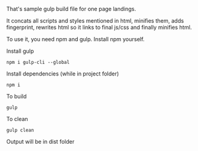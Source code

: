 That's sample gulp build file for one page landings.

It concats all scripts and styles mentioned in html, minifies them, adds fingerprint, rewrites html so it links to
final js/css and finally minifies html.

To use it, you need npm and gulp. Install npm yourself.

Install gulp
```
npm i gulp-cli --global
```
Install dependencies (while in project folder)
```
npm i
```
To build
```
gulp
```
To clean
```
gulp clean
```
Output will be in dist folder
